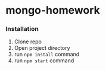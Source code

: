 # mongo-homework

### Installation
1. Clone repo
2. Open project directory
3. run ```npm install``` command
3. run ```npm start``` command

